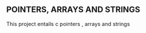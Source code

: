 POINTERS, ARRAYS AND STRINGS
---------------------------
This project entails c pointers , arrays and strings

